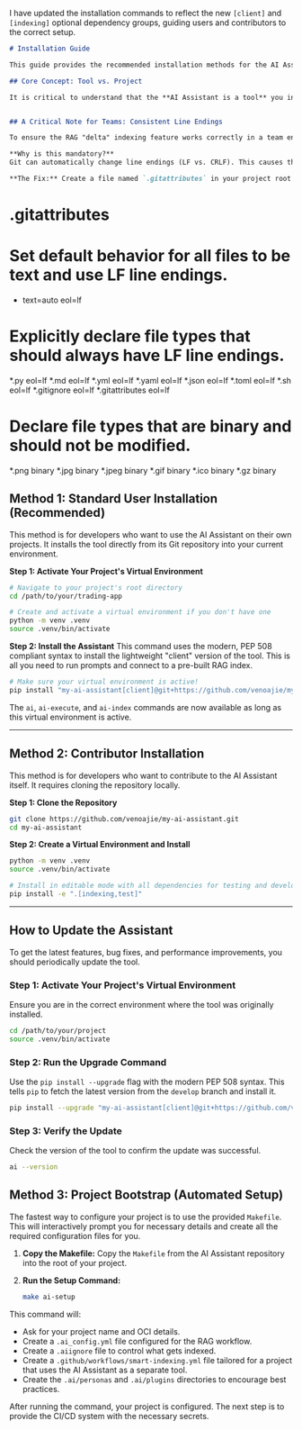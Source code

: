 I have updated the installation commands to reflect the new `[client]` and `[indexing]` optional dependency groups, guiding users and contributors to the correct setup.

```markdown
# Installation Guide

This guide provides the recommended installation methods for the AI Assistant.

## Core Concept: Tool vs. Project

It is critical to understand that the **AI Assistant is a tool** you install, and **your project is the code you run it on**. The best practice is to install the assistant directly into your project's dedicated virtual environment.


## A Critical Note for Teams: Consistent Line Endings

To ensure the RAG "delta" indexing feature works correctly in a team environment (especially with mixed Windows/Linux/macOS developers), you **MUST** create a `.gitattributes` file in the root of your project.

**Why is this mandatory?**
Git can automatically change line endings (LF vs. CRLF). This causes the SHA256 hash of every text file to change, tricking the indexer into thinking every file has been modified. This forces a slow, full re-index on every commit.

**The Fix:** Create a file named `.gitattributes` in your project root with the following content. This enforces consistent line endings for everyone, guaranteeing that delta indexing works as expected.

```
# .gitattributes

# Set default behavior for all files to be text and use LF line endings.
* text=auto eol=lf

# Explicitly declare file types that should always have LF line endings.
*.py eol=lf
*.md eol=lf
*.yml eol=lf
*.yaml eol=lf
*.json eol=lf
*.toml eol=lf
*.sh eol=lf
*.gitignore eol=lf
*.gitattributes eol=lf

# Declare file types that are binary and should not be modified.
*.png binary
*.jpg binary
*.jpeg binary
*.gif binary
*.ico binary
*.gz binary

## Method 1: Standard User Installation (Recommended)

This method is for developers who want to use the AI Assistant on their own projects. It installs the tool directly from its Git repository into your current environment.

**Step 1: Activate Your Project's Virtual Environment**
```bash
# Navigate to your project's root directory
cd /path/to/your/trading-app

# Create and activate a virtual environment if you don't have one
python -m venv .venv
source .venv/bin/activate
```

**Step 2: Install the Assistant**
This command uses the modern, PEP 508 compliant syntax to install the lightweight "client" version of the tool. This is all you need to run prompts and connect to a pre-built RAG index.

```bash
# Make sure your virtual environment is active!
pip install "my-ai-assistant[client]@git+https://github.com/venoajie/my-ai-assistant.git@develop"
```
The `ai`, `ai-execute`, and `ai-index` commands are now available as long as this virtual environment is active.

---

## Method 2: Contributor Installation

This method is for developers who want to contribute to the AI Assistant itself. It requires cloning the repository locally.

**Step 1: Clone the Repository**
```bash
git clone https://github.com/venoajie/my-ai-assistant.git
cd my-ai-assistant
```

**Step 2: Create a Virtual Environment and Install**
```bash
python -m venv .venv
source .venv/bin/activate

# Install in editable mode with all dependencies for testing and development
pip install -e ".[indexing,test]"
```

---

## How to Update the Assistant

To get the latest features, bug fixes, and performance improvements, you should periodically update the tool.

### Step 1: Activate Your Project's Virtual Environment

Ensure you are in the correct environment where the tool was originally installed.

```bash
cd /path/to/your/project
source .venv/bin/activate
```

### Step 2: Run the Upgrade Command

Use the `pip install --upgrade` flag with the modern PEP 508 syntax. This tells `pip` to fetch the latest version from the `develop` branch and install it.

```bash
pip install --upgrade "my-ai-assistant[client]@git+https://github.com/venoajie/my-ai-assistant.git@develop"
```

### Step 3: Verify the Update

Check the version of the tool to confirm the update was successful.

```bash
ai --version
```

## Method 3: Project Bootstrap (Automated Setup)

The fastest way to configure your project is to use the provided `Makefile`. This will interactively prompt you for necessary details and create all the required configuration files for you.

1.  **Copy the Makefile:** Copy the `Makefile` from the AI Assistant repository into the root of your project.
2.  **Run the Setup Command:**

    ```bash
    make ai-setup
    ```

This command will:
*   Ask for your project name and OCI details.
*   Create a `.ai_config.yml` file configured for the RAG workflow.
*   Create a `.aiignore` file to control what gets indexed.
*   Create a `.github/workflows/smart-indexing.yml` file tailored for a project that uses the AI Assistant as a separate tool.
*   Create the `.ai/personas` and `.ai/plugins` directories to encourage best practices.

After running the command, your project is configured. The next step is to provide the CI/CD system with the necessary secrets.
